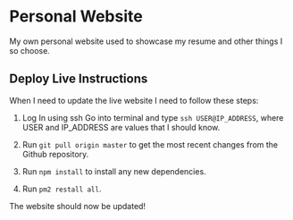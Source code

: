 # Personal Website
My own personal website used to showcase my resume and other things I so choose.

## Deploy Live Instructions
When I need to update the live website I need to follow these steps:

1) Log In using ssh
Go into terminal and type `ssh USER@IP_ADDRESS`, where USER and IP_ADDRESS are values that I should know.

2) Run `git pull origin master` to get the most recent changes from the Github repository.

3) Run `npm install` to install any new dependencies.

4) Run `pm2 restall all`.

The website should now be updated!
